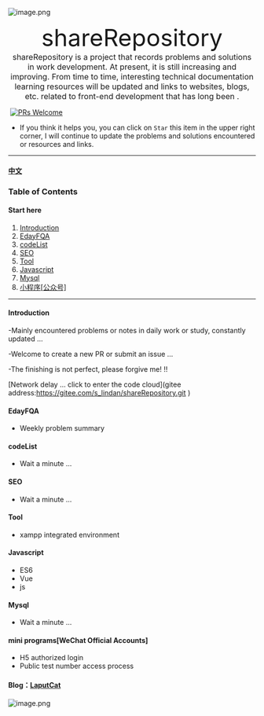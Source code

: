 ![image.png](https://i.loli.net/2020/04/08/D47fFg53xr2GEdk.png)									

<center><font size=8>shareRepository</font></center>

<center><font size=3>shareRepository is a project that records problems and solutions in work development. At present, it is still increasing and improving. From time to time, interesting technical documentation learning resources will be updated and links to websites, blogs, etc. related to front-end development that has long been .</font></center>

​																					[![PRs Welcome](https://img.shields.io/badge/PRs-welcome-brightgreen.svg?style=flat-square)](http://makeapullrequest.com)

* If you think it helps you, you can click on `Star` this item in the upper right corner, I will continue to update the problems and solutions encountered or resources and links.

***

#### [中文](https://gitee.com/s_lindan/shareRepository/blob/master/README.md)

### Table  of Contents

#### Start here

1. [Introduction](#Introduction)
2. [EdayFQA](#EdayFQA)
3. [codeList](#codeList)
4. [SEO](#SEO)
5. [Tool](#Tool)
6. [Javascript](#Javascript)
7. [Mysql](#Mysql)
8. [小程序[公众号]](#小程序[公众号])

___



#### Introduction
-Mainly encountered problems or notes in daily work or study, constantly updated ...

-Welcome to create a new PR or submit an issue ...

-The finishing is not perfect, please forgive me! !!

[Network delay ... click to enter the code cloud](gitee address:https://gitee.com/s_lindan/shareRepository.git )

#### EdayFQA

- Weekly problem summary

#### codeList

- Wait a minute ...

#### SEO

- Wait a minute ...

#### Tool

- xampp integrated environment

#### Javascript

- ES6
- Vue
- js

#### Mysql

- Wait a minute ...

#### mini programs[WeChat Official Accounts]

- H5 authorized login
- Public test number access process

#### Blog：[LaputCat](https://www.phpcoder.club/)

![image.png](https://i.loli.net/2020/04/08/w2lTrb8pREieOtJ.png)
